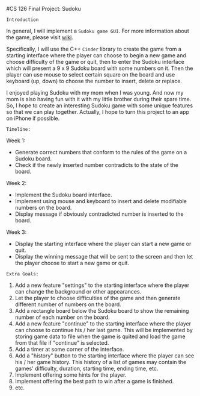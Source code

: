 #CS 126 Final Project: Sudoku

`Introduction`

In general, I will implement a `Sudoku game GUI`. For more information about the game, please visit 
[wiki](https://en.wikipedia.org/wiki/Sudoku).

Specifically, I will use the C++ `Cinder` library to create the game from a starting
interface where the player can choose to begin a new game and choose difficulty of the game or quit, then to enter the 
Sudoku interface which will present a 9 x 9 Sudoku board with some numbers on it. Then the player
can use mouse to select certain square on the board and use keyboard (up, down) to choose the number to insert, delete
or replace.

I enjoyed playing Sudoku with my mom when I was young. And now my mom is also having fun with it with my little brother 
during their spare time. So, I hope to create an interesting Sudoku game with some unique features so that we can 
play together. Actually, I hope to turn this project to an app on iPhone if possible.

`Timeline:` 

Week 1:
- Generate correct numbers that conform to the rules of the game on a Sudoku board.
- Check if the newly inserted number contradicts to the state of the board.

Week 2:

- Implement the Sudoku board interface. 
- Implement using mouse and keyboard to insert and delete modifiable numbers on the board.
- Display message if obviously contradicted number is inserted to the board.

Week 3:

- Display the starting interface where the player can start a new game or quit.
- Display the winning message that will be sent to the screen and then let the player choose to start a new game or 
   quit.
   
`Extra Goals:`

1. Add a new feature "settings" to the starting interface where the player can change the background or 
   other appearances. 
2. Let the player to choose difficulties of the game and then generate different number of numbers on the board.
3. Add a rectangle board below the Sudoku board to show the remaining number of each number on the board.
4. Add a new feature "continue" to the starting interface where the player can choose to continue his / her last game.
   This will be implemented by storing game data to file when the game is quited and load the game from that file if 
   "continue" is selected.
5. Add a timer at some corner of the interface.
6. Add a "history" button to the starting interface where the player can see his / her game history. This history of 
   a list of games may contain the games' difficulty, duration, starting time, ending time, etc.
7. Implement offering some hints for the player.
8. Implement offering the best path to win after a game is finished. 
9. etc.